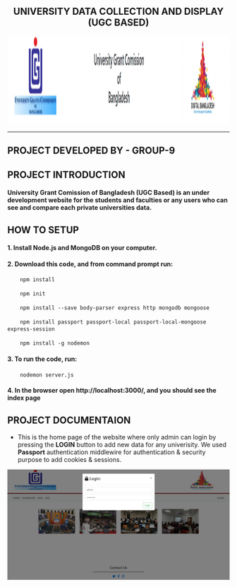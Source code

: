 <h2 style="text-align:center">
UNIVERSITY DATA COLLECTION AND DISPLAY (UGC BASED)
</h2>
<p align:center>
<img src="client/public/screenshot/0.png" height="200"/>
</p>

---

## **PROJECT DEVELOPED BY - GROUP-9**

## **PROJECT INTRODUCTION**
#### **University Grant Comission of Bangladesh (UGC Based)** is an under development website for the students and faculties or any users who can see and compare each private universities data.


## **HOW TO SETUP**
#### 1. Install Node.js and MongoDB on your computer.

#### 2. Download this code, and from command prompt run:
        npm install

        npm init

        npm install --save body-parser express http mongodb mongoose

        npm install passport passport-local passport-local-mongoose express-session

        npm install -g nodemon

#### 3. To run the code, run:

        nodemon server.js

#### 4. In the browser open http://localhost:3000/, and you should see the index page


## **PROJECT DOCUMENTAION**

* This is the home page of the website where only admin can login by pressing the **LOGIN** button to add new data for any univerisity. We used **Passport** authentication middlewire for authentication & security purpose to add cookies & sessions.
<img src="client/public/screenshot/3.png">
